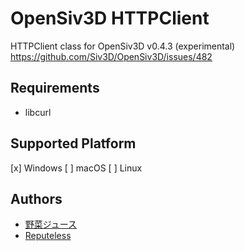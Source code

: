 # OpenSiv3D HTTPClient
HTTPClient class for OpenSiv3D v0.4.3 (experimental)
https://github.com/Siv3D/OpenSiv3D/issues/482

## Requirements

- libcurl

## Supported Platform

[x] Windows
[ ] macOS
[ ] Linux

## Authors

- [野菜ジュース](https://twitter.com/yasaijuice03)
- [Reputeless](https://twitter.com/Reputeless)

